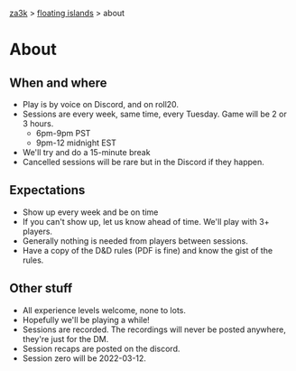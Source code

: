 [za3k](/) > [floating islands](/floating_islands/) > about

# About
## When and where
- Play is by voice on Discord, and on roll20. 
- Sessions are every week, same time, every Tuesday. Game will be 2 or 3 hours.
    - 6pm-9pm PST
    - 9pm-12 midnight EST
- We'll try and do a 15-minute break
- Cancelled sessions will be rare but in the Discord if they happen.

## Expectations
- Show up every week and be on time
- If you can't show up, let us know ahead of time. We'll play with 3+ players.
- Generally nothing is needed from players between sessions.
- Have a copy of the D&D rules (PDF is fine) and know the gist of the rules.

## Other stuff
- All experience levels welcome, none to lots.
- Hopefully we'll be playing a while!
- Sessions are recorded. The recordings will never be posted anywhere, they're just for the DM.
- Session recaps are posted on the discord.
- Session zero will be 2022-03-12.
